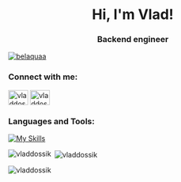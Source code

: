 <h1 align="center">Hi, I'm Vlad!</h1>
<h3 align="center">Backend engineer</h3>

<p align="left"> <a href="https://github.com/ryo-ma/github-profile-trophy"><img src="https://github-profile-trophy.vercel.app/?username=belaquaa" alt="belaquaa" /></a> </p>



<h3 align="left">Connect with me:</h3>
<p align="left">

<a href="https://instagram.com/vladdosiik" target="blank"><img align="center" src="https://cdn.jsdelivr.net/npm/simple-icons@3.0.1/icons/instagram.svg" alt="vladdosiik" height="30" width="40" /></a>
  <a href="https://t.me/vladdosiik" target="blank"><img align="center" src="https://cdn.jsdelivr.net/npm/simple-icons@3.0.1/icons/telegram.svg" alt="vladdosiik" height="30" width="40" /></a>
</p>

<h3 align="left">Languages and Tools:</h3>

[![My Skills](https://skills.thijs.gg/icons?i=java,spring,hibernate,git,docker,kubernetes,jenkins,kafka,rabbitmq,bots,maven,idea)](https://skills.thijs.gg)


<p><img align="left" src="https://github-readme-stats.vercel.app/api/top-langs?username=vladdossik&show_icons=true&locale=en&layout=compact" alt="vladdossik" /></p>

<p>&nbsp;<img align="center" src="https://github-readme-stats.vercel.app/api?username=vladdossik&show_icons=true&locale=en" alt="vladdossik" /></p>

<p><img align="center" src="https://github-readme-streak-stats.herokuapp.com/?user=vladdossik&" alt="vladdossik" /></p>



<!--
**Belaquaa/Belaquaa** is a ✨ _special_ ✨ repository because its `README.md` (this file) appears on your GitHub profile.

Here are some ideas to get you started:

- 🔭 I’m currently working on ...
- 🌱 I’m currently learning ...
- 👯 I’m looking to collaborate on ...
- 🤔 I’m looking for help with ...
- 💬 Ask me about ...
- 📫 How to reach me: ...
- 😄 Pronouns: ...
- ⚡ Fun fact: ...
-->
